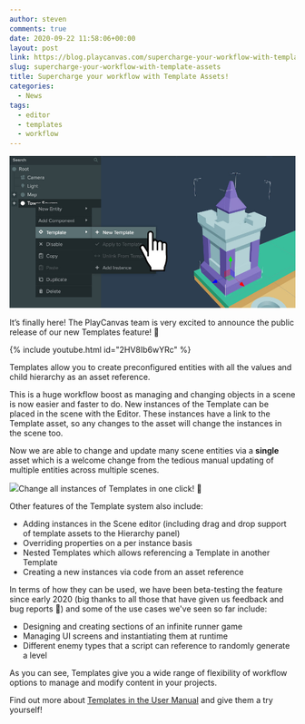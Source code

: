 ```yaml
---
author: steven
comments: true
date: 2020-09-22 11:58:06+00:00
layout: post
link: https://blog.playcanvas.com/supercharge-your-workflow-with-template-assets/
slug: supercharge-your-workflow-with-template-assets
title: Supercharge your workflow with Template Assets!
categories:
  - News
tags:
  - editor
  - templates
  - workflow
---
```


![](/assets/media/Templates-static-image.jpg)

It’s finally here! The PlayCanvas team is very excited to announce the public release of our new Templates feature! 🎉

{% include youtube.html id="2HV8Ib6wYRc" %}

Templates allow you to create preconfigured entities with all the values and child hierarchy as an asset reference.

This is a huge workflow boost as managing and changing objects in a scene is now easier and faster to do. New instances of the Template can be placed in the scene with the Editor. These instances have a link to the Template asset, so any changes to the asset will change the instances in the scene too.

Now we are able to change and update many scene entities via a **single** asset which is a welcome change from the tedious manual updating of multiple entities across multiple scenes.

![](/assets/media/Kapture-2020-09-16-at-18.32.13.gif)Change all instances of Templates in one click! 🚀

Other features of the Template system also include:

- Adding instances in the Scene editor (including drag and drop support of template assets to the Hierarchy panel)
- Overriding properties on a per instance basis
- Nested Templates which allows referencing a Template in another Template
- Creating a new instances via code from an asset reference

In terms of how they can be used, we have been beta-testing the feature since early 2020 (big thanks to all those that have given us feedback and bug reports 🙏) and some of the use cases we've seen so far include:

- Designing and creating sections of an infinite runner game
- Managing UI screens and instantiating them at runtime
- Different enemy types that a script can reference to randomly generate a level

As you can see, Templates give you a wide range of flexibility of workflow options to manage and modify content in your projects.

Find out more about [Templates in the User Manual](https://developer.playcanvas.com/user-manual/templates/) and give them a try yourself!
